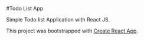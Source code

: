 #Todo List App

Simple Todo list Application with React JS.

This project was bootstrapped with [Create React App](https://github.com/facebookincubator/create-react-app).
